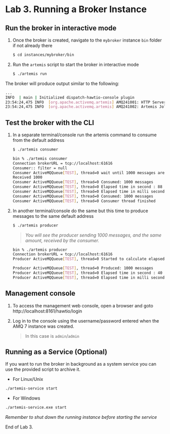 # Lab 3. Running a Broker Instance

## Run the broker in interactive mode

1. Once the broker is created, navigate to the `mybroker` instance `bin` folder if not already there

   ```sh
   $ cd instances/mybroker/bin
   ```

1. Run the `artemis` script to start the broker in interactive mode

   ```sh
   $ ./artemis run
   ```

The broker will produce output similar to the following:

```sh
...
INFO  | main | Initialized dispatch-hawtio-console plugin
23:54:24,475 INFO  [org.apache.activemq.artemis] AMQ241001: HTTP Server started at http://localhost:8161
23:54:24,475 INFO  [org.apache.activemq.artemis] AMQ241002: Artemis Jolokia REST API available at http://localhost:8161/jolokia
```

## Test the broker with the CLI

1. In a separate terminal/console run the artemis command to consume from the default address

   ```sh
   $ ./artemis consumer
   ```
   
   ```bash
   bin % ./artemis consumer
   Connection brokerURL = tcp://localhost:61616
   Consumer:: filter = null
   Consumer ActiveMQQueue[TEST], thread=0 wait until 1000 messages are consumed
   Received 1000
   Consumer ActiveMQQueue[TEST], thread=0 Consumed: 1000 messages
   Consumer ActiveMQQueue[TEST], thread=0 Elapsed time in second : 88 s
   Consumer ActiveMQQueue[TEST], thread=0 Elapsed time in milli second : 88300 milli seconds
   Consumer ActiveMQQueue[TEST], thread=0 Consumed: 1000 messages
   Consumer ActiveMQQueue[TEST], thread=0 Consumer thread finished
   ```

1. In another terminal/console do the same but this time to produce messages to the same default address

   ```sh
   $ ./artemis producer
   ```

   >  *You will see the producer sending 1000 messages, and the same amount, received by the consumer.*
      
      ```bash
      bin % ./artemis producer
      Connection brokerURL = tcp://localhost:61616
      Producer ActiveMQQueue[TEST], thread=0 Started to calculate elapsed time ...

      Producer ActiveMQQueue[TEST], thread=0 Produced: 1000 messages
      Producer ActiveMQQueue[TEST], thread=0 Elapsed time in second : 40 s
      Producer ActiveMQQueue[TEST], thread=0 Elapsed time in milli second : 40558 milli seconds
      ```

## Management console

1. To access the management web console, open a browser and goto http://localhost:8161/hawtio/login
1. Log in to the console using the username/password entered when the AMQ 7 instance was created.

   > In this case is `admin`/`admin`

## Running as a Service (Optional)

If you want to run the broker in background as a system service you can use the provided script to archive it.

* For Linux/Unix

```sh
./artemis-service start
```

* For Windows

```sh
./artemis-service.exe start
```

*Remember to shut down the running instance before starting the service*

End of Lab 3.
